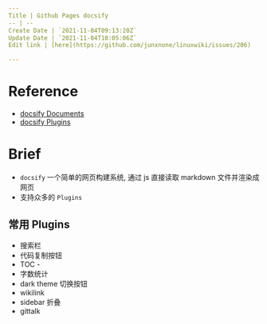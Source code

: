 ```yaml
---
Title | Github Pages docsify
-- | --
Create Date | `2021-11-04T09:13:20Z`
Update Date | `2021-11-04T10:05:06Z`
Edit link | [here](https://github.com/junxnone/linuxwiki/issues/206)

---
```

# Reference

- [docsify Documents](https://docsify.js.org)
- [docsify Plugins](https://docsify.js.org/#/awesome?id=plugins)

# Brief
- `docsify` 一个简单的网页构建系统, 通过 js 直接读取 markdown 文件并渲染成网页
- 支持众多的 `Plugins`



## 常用 Plugins 
- 搜索栏
- 代码复制按钮
- TOC - 
- 字数统计
- dark theme 切换按钮
- wikilink
- sidebar 折叠
- gittalk


